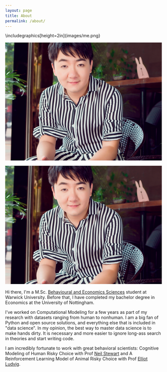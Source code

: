 ```yaml
---
layout: page
title: About
permalink: /about/
---
```


\includegraphics[height=2in]{images/me.png}

![](images/me.png)

<div style="text-align:center; height=140px; width=100px;"><img src="/images/me.png"></div>


Hi there, I'm a M.Sc. [Behavioural and Economics Sciences](http://www2.warwick.ac.uk/fac/sci/psych/study/bes/) student at Warwick University. 
Before that, I have completed my bachelor degree in Economics at the University of Nottingham.


I've worked on Computational Modeling for a few years as part of my research with datasets ranging from human to nonhuman. 
I am a big fan of Python and open source solutions, and everything else that is included in "data science".
In my opinion, the best way to master data science is to make hands dirty. 
It is necessary and more easier to ignore long-ass search in theories and start writing code.



I am incredibly fortunate to work with great behavioral scientists: Cognitive Modeling of Human Risky Choice with Prof [Neil Stewart](https://www.stewart.warwick.ac.uk/) and A Reinforcement Learning Model of Animal Risky Choice with Prof [Elliot Ludvig](http://elliot.ludvig.ca/Home.html).




